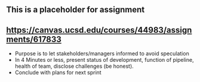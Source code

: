 ## This is a placeholder for assignment
## https://canvas.ucsd.edu/courses/44983/assignments/617833
- Purpose is to let stakeholders/managers informed to avoid speculation
- In 4 Minutes or less, present status of development, function of pipeline, health of team, disclose challenges (be honest).
- Conclude with plans for next sprint
